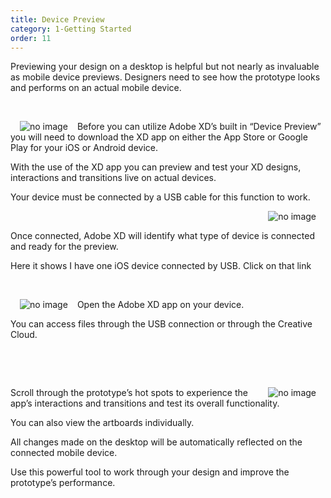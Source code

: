 ```yaml
---
title: Device Preview
category: 1-Getting Started
order: 11
---
```


Previewing your design on a desktop is helpful but not nearly as invaluable as mobile device previews. Designers need to see how the prototype looks and performs on an actual mobile device.   

&nbsp;  

<img style="padding: 0px 15px; float: left" src="https://iwilfried.github.io/Adobe-XD-eBook/images/XD-Device-Preview-01.png" alt="no image" />Before you can utilize Adobe XD’s built in “Device Preview” you will need to download the XD app on either the App Store or Google Play for your iOS or Android device.  

With the use of the XD app you can preview and test your XD designs, interactions and transitions live on actual devices. 

Your device must be connected by a USB cable for this function to work.

<img style="padding: 0px 15px; float: right" src="https://iwilfried.github.io/Adobe-XD-eBook/images/XD-Device-Preview-02.png" alt="no image" />  

&nbsp;  

Once connected, Adobe XD will identify what type of device is connected and ready for the preview.  

Here it shows I have one iOS device connected by USB. Click on that link  

&nbsp;  

<img style="padding: 0px 15px; float: left" src="https://iwilfried.github.io/Adobe-XD-eBook/images/XD-Device-Preview-03.png" alt="no image" />Open the Adobe XD app 
on your device.  

You can access files through the USB connection or through the Creative Cloud.

&nbsp;  

&nbsp;  

<img style="padding: 0px 15px; float: right" src="https://iwilfried.github.io/Adobe-XD-eBook/images/XD-Device-Preview-04.png" alt="no image" />Scroll through the prototype’s hot spots to experience the app’s interactions and transitions and test its overall functionality.

You can also view the artboards individually. 

All changes made on the desktop will be automatically reflected on the connected mobile device.

Use this powerful tool to work through your design and improve the prototype’s performance.   



